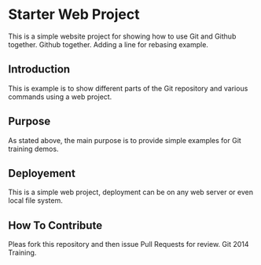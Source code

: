 # Starter Web Project

This is a simple website project for showing how to use Git and Github together.
Github together. Adding a line for rebasing example.
## Introduction

This is example is to show different parts of the Git repository and various commands using a web project.

## Purpose

As stated above, the main purpose is to provide simple examples for Git training demos.

## Deployement

This is a simple web project, deployment can be on any web server or even local file system.

## How To Contribute

Pleas fork this repository and then issue Pull Requests for review.
Git 2014 Training.